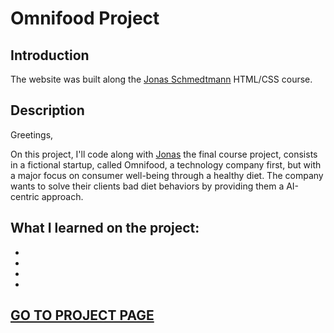 <h1>Omnifood Project</h1>
<h2>Introduction</h2>
<p>The website was built along the <a href="https://github.com/jonasschmedtmann">Jonas Schmedtmann<a> HTML/CSS course.</p>
<h2>Description</h2>
<p>Greetings,</p>
<p>On this project, I'll code along with <a href="https://github.com/jonasschmedtmann">Jonas<a> the final course project, consists in a fictional startup, called Omnifood, a technology company first, but with a major focus on consumer well-being through a healthy diet. The company wants to solve their clients bad diet behaviors by providing them a AI-centric approach.</p>
<h2>What I learned on the project:</h2>
<ul>
<li>  </li>
<li>  </li>
<li>  </li>
<li>  </li>
</ul>
<h2><a href="https://omnifood-vinalves.netlify.app/" target="_blank">GO TO PROJECT PAGE<a></h2>
